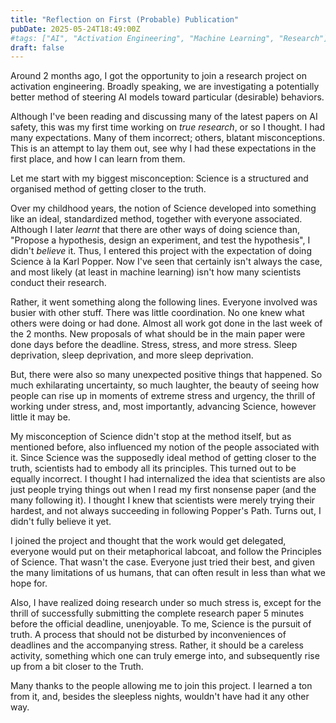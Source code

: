 ```yaml
---
title: "Reflection on First (Probable) Publication"
pubDate: 2025-05-24T18:49:00Z
#tags: ["AI", "Activation Engineering", "Machine Learning", "Research"]
draft: false
---
```


Around 2 months ago, I got the opportunity to join a research project on activation engineering. Broadly speaking, we are investigating a potentially better method of steering AI models toward particular (desirable) behaviors. 

Although I've been reading and discussing many of the latest papers on AI safety, this was my first time working on *true research*, or so I thought. I had many expectations. Many of them incorrect; others, blatant misconceptions. This is an attempt to lay them out, see why I had these expectations in the first place, and how I can learn from them.

Let me start with my biggest misconception: Science is a structured and organised method of getting closer to the truth. 

Over my childhood years, the notion of Science developed into something like an ideal, standardized method, together with everyone associated. Although I later *learnt* that there are other ways of doing science than, "Propose a hypothesis, design an experiment, and test the hypothesis", I didn't *believe* it. Thus, I entered this project with the expectation of doing Science à la Karl Popper. Now I've seen that certainly isn't always the case, and most likely (at least in machine learning) isn't how many scientists conduct their research.

Rather, it went something along the following lines. Everyone involved was busier with other stuff. There was little coordination. No one knew what others were doing or had done. Almost all work got done in the last week of the 2 months. New proposals of what should be in the main paper were done days before the deadline. Stress, stress, and more stress. Sleep deprivation, sleep deprivation, and more sleep deprivation. 

But, there were also so many unexpected positive things that happened. So much exhilarating uncertainty, so much laughter, the beauty of seeing how people can rise up in moments of extreme stress and urgency, the thrill of working under stress, and, most importantly, advancing Science, however little it may be.

My misconception of Science didn't stop at the method itself, but as mentioned before, also influenced my notion of the people associated with it. Since Science was the supposedly ideal method of getting closer to the truth, scientists had to embody all its principles. This turned out to be equally incorrect. I thought I had internalized the idea that scientists are also just people trying things out when I read my first nonsense paper (and the many following it). I thought I knew that scientists were merely trying their hardest, and not always succeeding in following Popper's Path. Turns out, I didn't fully believe it yet. 

I joined the project and thought that the work would get delegated, everyone would put on their metaphorical labcoat, and follow the Principles of Science. That wasn't the case. Everyone just tried their best, and given the many limitations of us humans, that can often result in less than what we hope for.

Also, I have realized doing research under so much stress is, except for the thrill of successfully submitting the complete research paper 5 minutes before the official deadline, unenjoyable. To me, Science is the pursuit of truth. A process that should not be disturbed by inconveniences of deadlines and the accompanying stress. Rather, it should be a careless activity, something which one can truly emerge into, and subsequently rise up from a bit closer to the Truth.

Many thanks to the people allowing me to join this project. I learned a ton from it, and, besides the sleepless nights, wouldn't have had it any other way.